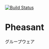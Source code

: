 [![Build Status](https://travis-ci.org/okayamarb/pheasant.png?branch=master)](https://travis-ci.org/okayamarb/pheasant)

 # Pheasant
 グループウェア